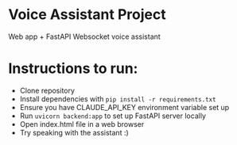# Voice Assistant Project
Web app + FastAPI Websocket voice assistant

# Instructions to run:
- Clone repository
- Install dependencies with `pip install -r requirements.txt`
- Ensure you have CLAUDE_API_KEY environment variable set up
- Run `uvicorn backend:app` to set up FastAPI server locally
- Open index.html file in a web browser
- Try speaking with the assistant :)
